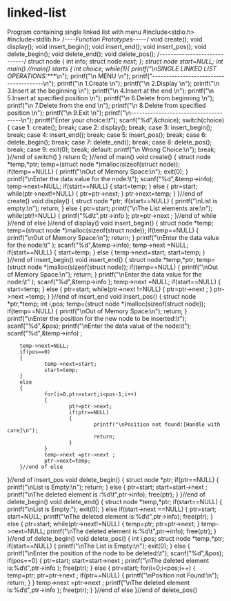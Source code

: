 # linked-list
Program containing single linked list with menu 
#include<stdio.h>
#include<stdlib.h>
/*----Function Prototypes-----*/
void create();
void display();
void insert_begin();
void insert_end();
void insert_pos();
void delete_begin();
void delete_end();
void delete_pos();
/*-----------------------------*/
struct node
{
        int info;
        struct node *next;
};
struct node *start=NULL;
int main()      //main() starts
{
        int choice;
        while(1){
                printf("\n***SINGLE LINKED LIST OPERATIONS:****\n");
                printf("\n                MENU                             \n");
                printf("---------------------------------------\n");
                printf("\n 1.Create     \n");
                printf("\n 2.Display    \n");
                printf("\n 3.Insert at the beginning    \n");
                printf("\n 4.Insert at the end  \n");
                printf("\n 5.Insert at specified position       \n");
                printf("\n 6.Delete from beginning      \n");
                printf("\n 7.Delete from the end        \n");
                printf("\n 8.Delete from specified position     \n");
                printf("\n 9.Exit       \n");
                printf("\n--------------------------------------\n");
                printf("Enter your choice:\t");
                scanf("%d",&choice);
                switch(choice)
                {
                        case 1:
                                        create();
                                        break;
                        case 2:
                                        display();
                                        break;
                        case 3:
                                        insert_begin();
                                        break;
                        case 4:
                                        insert_end();
                                        break;
                        case 5:
                                        insert_pos();
                                        break;
                        case 6:
                                        delete_begin();
                                        break;
                        case 7:
                                        delete_end();
                                        break;
                        case 8:
                                        delete_pos();
                                        break;
                        case 9:
                                        exit(0);
                                        break;
                        default:
                                        printf("\n Wrong Choice:\n");
                                        break;
                }//end of switch()
        }
        return 0;
}//end of main()
void create()
{
        struct node *temp,*ptr;
        temp=(struct node *)malloc(sizeof(struct node));
        if(temp==NULL)
        {
                printf("\nOut of Memory Space:\n");
                exit(0);
        }
        printf("\nEnter the data value for the node:\t");
        scanf("%d",&temp->info);
        temp->next=NULL;
        if(start==NULL)
        {
                start=temp;
        }
        else
        {
                ptr=start;
                while(ptr->next!=NULL)
                {
                        ptr=ptr->next;
                }
                ptr->next=temp;
        }
}//end of create()
void display()
{
        struct node *ptr;
        if(start==NULL)
        {
                printf("\nList is empty:\n");
                return;
        }
        else
        {
                ptr=start;
                printf("\nThe List elements are:\n");
                while(ptr!=NULL)
                {
                        printf("%d\t",ptr->info );
                        ptr=ptr->next ;
                }//end of while
        }//end of else
}//end of display()
void insert_begin()
{
        struct node *temp;
        temp=(struct node *)malloc(sizeof(struct node));
        if(temp==NULL)
        {
                printf("\nOut of Memory Space:\n");
                return;
        }
        printf("\nEnter the data value for the node:\t" );
        scanf("%d",&temp->info);
        temp->next =NULL;
        if(start==NULL)
        {
                start=temp;
        }
        else
        {
                temp->next=start;
                start=temp;
        }
}//end of insert_begin()
void insert_end()
{
        struct node *temp,*ptr;
        temp=(struct node *)malloc(sizeof(struct node));
        if(temp==NULL)
        {
                printf("\nOut of Memory Space:\n");
                return;
        }
        printf("\nEnter the data value for the node:\t" );
        scanf("%d",&temp->info );
        temp->next =NULL;
        if(start==NULL)
        {
                start=temp;
        }
        else
        {
                ptr=start;
                while(ptr->next !=NULL)
                {
                        ptr=ptr->next ;
                }
                ptr->next =temp;
        }
}//end of insert_end
void insert_pos()
{
        struct node *ptr,*temp;
        int i,pos;
        temp=(struct node *)malloc(sizeof(struct node));
        if(temp==NULL)
        {
                printf("\nOut of Memory Space:\n");
                return;
        }
        printf("\nEnter the position for the new node to be inserted:\t");
        scanf("%d",&pos);
        printf("\nEnter the data value of the node:\t");
        scanf("%d",&temp->info) ;

        temp->next=NULL;
        if(pos==0)
        {
                temp->next=start;
                start=temp;
        }
        else
        {
                for(i=0,ptr=start;i<pos-1;i++)
                {
                        ptr=ptr->next;
                        if(ptr==NULL)
                        {
                                printf("\nPosition not found:[Handle with care]\n");
                                return;
                        }
                }
                temp->next =ptr->next ;
                ptr->next=temp;
        }//end of else
}//end of insert_pos
void delete_begin()
{
        struct node *ptr;
        if(ptr==NULL)
        {
                printf("\nList is Empty:\n");
                return;
        }
        else
        {
                ptr=start;
                start=start->next ;
                printf("\nThe deleted element is :%d\t",ptr->info);
                free(ptr);
        }
}//end of delete_begin()
void delete_end()
{
        struct node *temp,*ptr;
        if(start==NULL)
        {
                printf("\nList is Empty:");
                exit(0);
        }
        else if(start->next ==NULL)
        {
                ptr=start;
                start=NULL;
                printf("\nThe deleted element is:%d\t",ptr->info);
                free(ptr);
        }
        else
        {
                ptr=start;
                while(ptr->next!=NULL)
                {
                        temp=ptr;
                        ptr=ptr->next;
                }
                temp->next=NULL;
                printf("\nThe deleted element is:%d\t",ptr->info);
                free(ptr);
        }
}//end of delete_begin()
void delete_pos()
{
        int i,pos;
        struct node *temp,*ptr;
        if(start==NULL)
        {
                printf("\nThe List is Empty:\n");
                exit(0);
        }
        else
        {
                printf("\nEnter the position of the node to be deleted:\t");
                scanf("%d",&pos);
                if(pos==0)
                {
                        ptr=start;
                        start=start->next ;
                        printf("\nThe deleted element is:%d\t",ptr->info  );
                        free(ptr);
                }
                else
                {
                        ptr=start;
                        for(i=0;i<pos;i++)
                        {
                                temp=ptr;
                                ptr=ptr->next ;
                                if(ptr==NULL)
                                {
                                        printf("\nPosition not Found:\n");
                                        return;
                                }
                        }
                        temp->next =ptr->next ;
                        printf("\nThe deleted element is:%d\t",ptr->info );
                        free(ptr);
                }
        }//end of else
}//end of delete_pos()

